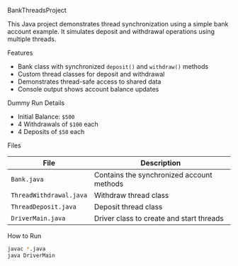 BankThreadsProject

This Java project demonstrates thread synchronization using a simple bank account example. It simulates deposit and withdrawal operations using multiple threads.

Features

- Bank class with synchronized `deposit()` and `withdraw()` methods
- Custom thread classes for deposit and withdrawal
- Demonstrates thread-safe access to shared data
- Console output shows account balance updates

Dummy Run Details

- Initial Balance: `$500`
- 4 Withdrawals of `$100` each
- 4 Deposits of `$50` each

Files

| File                 | Description                                  |
|----------------------|----------------------------------------------|
| `Bank.java`          | Contains the synchronized account methods    |
| `ThreadWithdrawal.java` | Withdraw thread class                     |
| `ThreadDeposit.java` | Deposit thread class                         |
| `DriverMain.java`    | Driver class to create and start threads     |

 How to Run

```bash
javac *.java
java DriverMain
